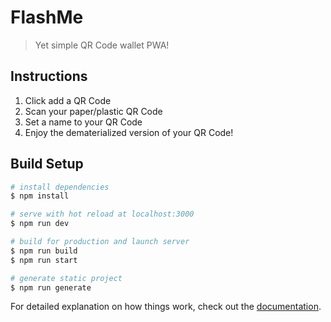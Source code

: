 # FlashMe

> Yet simple QR Code wallet PWA!

## Instructions

1. Click add a QR Code
2. Scan your paper/plastic QR Code
3. Set a name to your QR Code
4. Enjoy the dematerialized version of your QR Code!

## Build Setup

```bash
# install dependencies
$ npm install

# serve with hot reload at localhost:3000
$ npm run dev

# build for production and launch server
$ npm run build
$ npm run start

# generate static project
$ npm run generate
```

For detailed explanation on how things work, check out the [documentation](https://nuxtjs.org).
